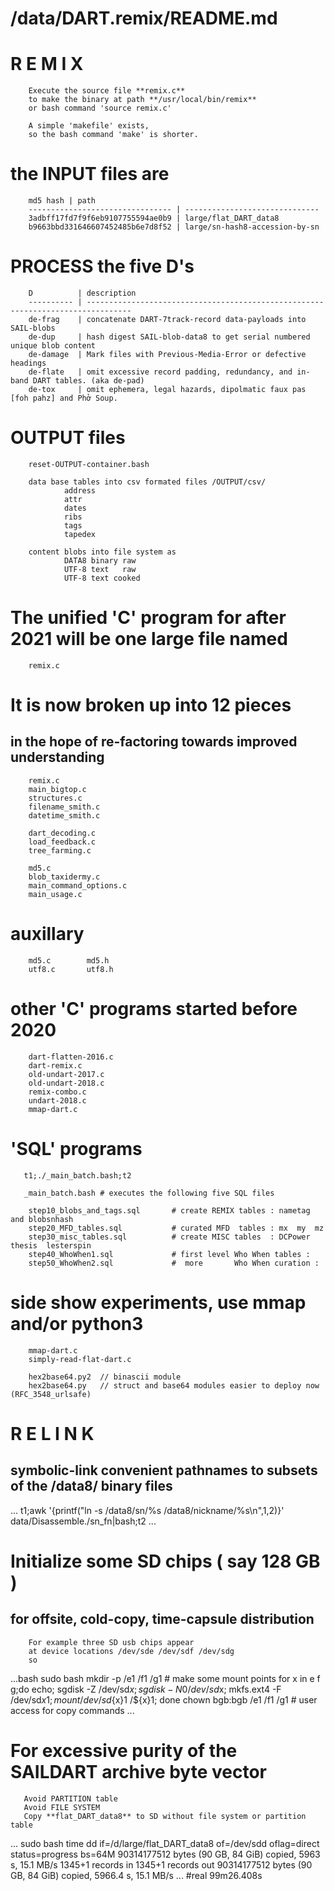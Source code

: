 # /data/DART.remix/README.md
#              R       E        M       I       X
        Execute the source file **remix.c**
        to make the binary at path **/usr/local/bin/remix**
        or bash command 'source remix.c'
        
        A simple 'makefile' exists,
        so the bash command 'make' is shorter.

# the INPUT files are
        md5 hash | path
        -------------------------------- | ------------------------------
        3adbff17fd7f9f6eb9107755594ae0b9 | large/flat_DART_data8
        b9663bbd331646607452485b6e7d8f52 | large/sn-hash8-accession-by-sn
  
# PROCESS the five D's
        D          | description  
        ---------- | --------------------------------------------------------------------------------
        de-frag    | concatenate DART-7track-record data-payloads into SAIL-blobs
        de-dup     | hash digest SAIL-blob-data8 to get serial numbered unique blob content
        de-damage  | Mark files with Previous-Media-Error or defective headings
        de-flate   | omit excessive record padding, redundancy, and in-band DART tables. (aka de-pad)
        de-tox     | omit ephemera, legal hazards, dipolmatic faux pas [foh pahz] and Phở Soup.
        
# OUTPUT files
        reset-OUTPUT-container.bash

        data base tables into csv formated files /OUTPUT/csv/
                address
                attr
                dates
                ribs
                tags
                tapedex
                
        content blobs into file system as
                DATA8 binary raw
                UTF-8 text   raw
                UTF-8 text cooked
                
# The unified 'C' program for after 2021 will be one large file named

        remix.c
        
# It is now broken up into 12 pieces
## in the hope of re-factoring towards improved understanding

        remix.c      
        main_bigtop.c
        structures.c  
        filename_smith.c
        datetime_smith.c
  
        dart_decoding.c
        load_feedback.c
        tree_farming.c
  
        md5.c
        blob_taxidermy.c  
        main_command_options.c
        main_usage.c
        
# auxillary
        md5.c        md5.h
        utf8.c       utf8.h

# other 'C' programs started before 2020
        dart-flatten-2016.c
        dart-remix.c
        old-undart-2017.c
        old-undart-2018.c
        remix-combo.c
        undart-2018.c
        mmap-dart.c
        
# 'SQL' programs
       t1;./_main_batch.bash;t2
       
       _main_batch.bash # executes the following five SQL files
       
        step10_blobs_and_tags.sql       # create REMIX tables : nametag and blobsnhash
        step20_MFD_tables.sql           # curated MFD  tables : mx  my  mz
        step30_misc_tables.sql          # create MISC tables  : DCPower  thesis  lesterspin
        step40_WhoWhen1.sql             # first level Who When tables :
        step50_WhoWhen2.sql             #  more       Who When curation :

# side show experiments, use mmap and/or python3

        mmap-dart.c
        simply-read-flat-dart.c

        hex2base64.py2  // binascii module
        hex2base64.py   // struct and base64 modules easier to deploy now (RFC_3548_urlsafe)

#       R       E       L       I       N       K
## symbolic-link convenient pathnames to subsets of the /data8/ binary files

...
t1;awk '{printf("ln -s /data8/sn/%s /data8/nickname/%s\n",$1,$2)}' \
        data/Disassemble./sn_fn|bash;t2
...

# Initialize some SD chips ( say 128 GB )
## for offsite, cold-copy, time-capsule distribution

        For example three SD usb chips appear
        at device locations /dev/sde /dev/sdf /dev/sdg
        so

...bash
        sudo bash
        mkdir -p /e1 /f1 /g1            \# make some mount points
for x in e f g;do echo;
        sgdisk -Z /dev/sd$x;
        sgdisk -N0 /dev/sd$x;
        mkfs.ext4 -F /dev/sd${x}1;
        mount /dev/sd${x}1 /${x}1;
done
        chown bgb:bgb /e1 /f1 /g1       \# user access for copy commands
...

# For excessive purity of the SAILDART archive byte vector
       Avoid PARTITION table
       Avoid FILE SYSTEM       
       Copy **flat_DART_data8** to SD without file system or partition table
...
sudo bash
time dd if=/d/large/flat_DART_data8 of=/dev/sdd oflag=direct status=progress bs=64M
90314177512 bytes (90 GB, 84 GiB) copied, 5963 s, 15.1 MB/s
1345+1 records in
1345+1 records out
90314177512 bytes (90 GB, 84 GiB) copied, 5966.4 s, 15.1 MB/s
...
\#real	99m26.408s
